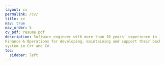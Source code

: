 ```yaml
---
layout: cv
permalink: /cv/
title: cv
nav: true
nav_order: 5
cv_pdf: resume.pdf
description: Software engineer with more than 10 years’ experience in information technology field. Closely working with different stakeholders including
Finance & Operations for developing, maintaining and support their back office and settlement system. Experienced in developing back office and settlement
system in C++ and C#.
toc:
  sidebar: left
---
```

